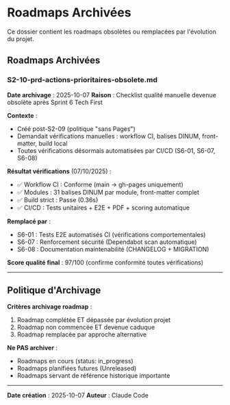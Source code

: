 # Roadmaps Archivées

Ce dossier contient les roadmaps obsolètes ou remplacées par l'évolution du projet.

## Roadmaps Archivées

### S2-10-prd-actions-prioritaires-obsolete.md

**Date archivage** : 2025-10-07
**Raison** : Checklist qualité manuelle devenue obsolète après Sprint 6 Tech First

**Contexte** :
- Créé post-S2-09 (politique "sans Pages")
- Demandait vérifications manuelles : workflow CI, balises DINUM, front-matter, build local
- Toutes vérifications désormais automatisées par CI/CD (S6-01, S6-07, S6-08)

**Résultat vérifications** (07/10/2025) :
- ✅ Workflow CI : Conforme (main → gh-pages uniquement)
- ✅ Modules : 31 balises DINUM par module, front-matter complet
- ✅ Build strict : Passe (0.36s)
- ✅ CI/CD : Tests unitaires + E2E + PDF + scoring automatique

**Remplacé par** :
- S6-01 : Tests E2E automatisés CI (vérifications comportementales)
- S6-07 : Renforcement sécurité (Dependabot scan automatique)
- S6-08 : Documentation maintenabilité (CHANGELOG + MIGRATION)

**Score qualité final** : 97/100 (confirme conformité toutes vérifications)

---

## Politique d'Archivage

**Critères archivage roadmap** :
1. Roadmap complétée ET dépassée par évolution projet
2. Roadmap non commencée ET devenue caduque
3. Roadmap remplacée par approche alternative

**Ne PAS archiver** :
- Roadmaps en cours (status: in_progress)
- Roadmaps planifiées futures (Unreleased)
- Roadmaps servant de référence historique importante

---

**Date création** : 2025-10-07
**Auteur** : Claude Code
